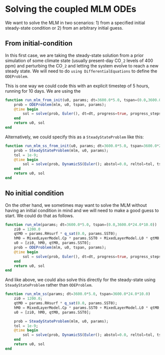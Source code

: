# Solving the coupled MLM ODEs

We want to solve the MLM in two scenarios: 1) from a specified initial steady-state condition or 2) from an arbitrary initial guess.

## From initial-condition
In this first case, we are taking the steady-state solution from a prior simulation of some climate state (usually present-day CO``_2`` levels of 400 ppm) and perturbing the CO``_2`` and letting the system evolve to reach a new steady state. We will need to do `using DifferentialEquations` to define the `ODEProblem`.

This is one way we could code this with an explicit timestep of 5 hours, running for 10 days. We are using the 
```julia
function run_mlm_from_init(u0, params; dt=3600.0*5.0, tspan=(0.0,3600.0*24.0*10.0))
    prob = ODEProblem(mlm, u0, tspan, params);
    @time begin
        sol = solve(prob, Euler(), dt=dt, progress=true, progress_steps=50);
    end
    return u0, sol
end
```
Alternatively, we could specify this as a `SteadyStateProblem` like this:
```julia
function run_mlm_ss_from_init(u0, params; dt=3600.0*5.0, tspan=3600.0*24.0*10.0)
    prob = SteadyStateProblem(mlm, u0, params);
    tol = 1e-9;
    @time begin
        sol = solve(prob, DynamicSS(Euler(); abstol=0.0, reltol=tol, tspan=tspan), dt=dt, progress=true, progress_steps=50);
    end
    return u0, sol
end
```


## No initial condition
On the other hand, we sometimes may want to solve the MLM without having an initial condition in mind and we will need to make a good guess to start. We could do that as follows.
```julia
function run_mlm(params; dt=3600.0*5.0, tspan=(0.0,3600.0*24.0*10.0))
    zi0 = 1200.0
    qtM0 = params.RHsurf * q_sat(0.0, params.SST0);
    hM0 = MixedLayerModel.Cp * params.SST0 + MixedLayerModel.L0 * qtM0;
    u0 = [zi0, hM0, qtM0, params.SST0];
    prob = ODEProblem(mlm, u0, tspan, params);
    @time begin
        sol = solve(prob, Euler(), dt=dt, progress=true, progress_steps=50);
    end
    return u0, sol
end
```
And like above, we could also solve this directly for the steady-state using `SteadyStateProblem` rather than `ODEProblem`.
```julia
function run_mlm_ss(params; dt=3600.0*5.0, tspan=3600.0*24.0*10.0)    
    zi0 = 1200.0;
    qtM0 = params.RHsurf * q_sat(0.0, params.SST0);
    hM0 = MixedLayerModel.Cp * params.SST0 + MixedLayerModel.L0 * qtM0;
    u0 = [zi0, hM0, qtM0, params.SST0];

    prob = SteadyStateProblem(mlm, u0, params);
    tol = 1e-9;
    @time begin
        sol = solve(prob, DynamicSS(Euler(); abstol=0.0, reltol=tol, tspan=tspan), dt=dt, progress=true, progress_steps=50);
    end
    return u0, sol
end
```